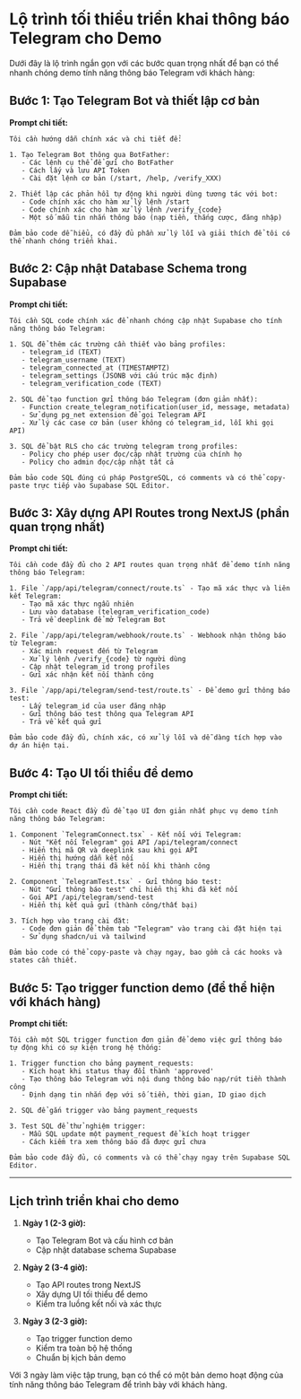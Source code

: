 # Lộ trình tối thiểu triển khai thông báo Telegram cho Demo

Dưới đây là lộ trình ngắn gọn với các bước quan trọng nhất để bạn có thể nhanh chóng demo tính năng thông báo Telegram với khách hàng:

## Bước 1: Tạo Telegram Bot và thiết lập cơ bản

**Prompt chi tiết:**
```
Tôi cần hướng dẫn chính xác và chi tiết để:

1. Tạo Telegram Bot thông qua BotFather:
   - Các lệnh cụ thể để gửi cho BotFather
   - Cách lấy và lưu API Token
   - Cài đặt lệnh cơ bản (/start, /help, /verify_XXX)

2. Thiết lập các phản hồi tự động khi người dùng tương tác với bot:
   - Code chính xác cho hàm xử lý lệnh /start
   - Code chính xác cho hàm xử lý lệnh /verify_{code}
   - Một số mẫu tin nhắn thông báo (nạp tiền, thắng cược, đăng nhập)

Đảm bảo code dễ hiểu, có đầy đủ phần xử lý lỗi và giải thích để tôi có thể nhanh chóng triển khai.
```

## Bước 2: Cập nhật Database Schema trong Supabase

**Prompt chi tiết:**
```
Tôi cần SQL code chính xác để nhanh chóng cập nhật Supabase cho tính năng thông báo Telegram:

1. SQL để thêm các trường cần thiết vào bảng profiles:
   - telegram_id (TEXT)
   - telegram_username (TEXT)
   - telegram_connected_at (TIMESTAMPTZ)
   - telegram_settings (JSONB với cấu trúc mặc định)
   - telegram_verification_code (TEXT)

2. SQL để tạo function gửi thông báo Telegram (đơn giản nhất):
   - Function create_telegram_notification(user_id, message, metadata)
   - Sử dụng pg_net extension để gọi Telegram API
   - Xử lý các case cơ bản (user không có telegram_id, lỗi khi gọi API)

3. SQL để bật RLS cho các trường telegram trong profiles:
   - Policy cho phép user đọc/cập nhật trường của chính họ
   - Policy cho admin đọc/cập nhật tất cả

Đảm bảo code SQL đúng cú pháp PostgreSQL, có comments và có thể copy-paste trực tiếp vào Supabase SQL Editor.
```

## Bước 3: Xây dựng API Routes trong NextJS (phần quan trọng nhất)

**Prompt chi tiết:**
```
Tôi cần code đầy đủ cho 2 API routes quan trọng nhất để demo tính năng thông báo Telegram:

1. File `/app/api/telegram/connect/route.ts` - Tạo mã xác thực và liên kết Telegram:
   - Tạo mã xác thực ngẫu nhiên
   - Lưu vào database (telegram_verification_code)
   - Trả về deeplink để mở Telegram Bot

2. File `/app/api/telegram/webhook/route.ts` - Webhook nhận thông báo từ Telegram:
   - Xác minh request đến từ Telegram
   - Xử lý lệnh /verify_{code} từ người dùng
   - Cập nhật telegram_id trong profiles
   - Gửi xác nhận kết nối thành công

3. File `/app/api/telegram/send-test/route.ts` - Để demo gửi thông báo test:
   - Lấy telegram_id của user đăng nhập
   - Gửi thông báo test thông qua Telegram API
   - Trả về kết quả gửi

Đảm bảo code đầy đủ, chính xác, có xử lý lỗi và dễ dàng tích hợp vào dự án hiện tại.
```

## Bước 4: Tạo UI tối thiểu để demo

**Prompt chi tiết:**
```
Tôi cần code React đầy đủ để tạo UI đơn giản nhất phục vụ demo tính năng thông báo Telegram:

1. Component `TelegramConnect.tsx` - Kết nối với Telegram:
   - Nút "Kết nối Telegram" gọi API /api/telegram/connect
   - Hiển thị mã QR và deeplink sau khi gọi API
   - Hiển thị hướng dẫn kết nối
   - Hiển thị trạng thái đã kết nối khi thành công

2. Component `TelegramTest.tsx` - Gửi thông báo test:
   - Nút "Gửi thông báo test" chỉ hiển thị khi đã kết nối
   - Gọi API /api/telegram/send-test
   - Hiển thị kết quả gửi (thành công/thất bại)

3. Tích hợp vào trang cài đặt:
   - Code đơn giản để thêm tab "Telegram" vào trang cài đặt hiện tại
   - Sử dụng shadcn/ui và tailwind

Đảm bảo code có thể copy-paste và chạy ngay, bao gồm cả các hooks và states cần thiết.
```

## Bước 5: Tạo trigger function demo (để thể hiện với khách hàng)

**Prompt chi tiết:**
```
Tôi cần một SQL trigger function đơn giản để demo việc gửi thông báo tự động khi có sự kiện trong hệ thống:

1. Trigger function cho bảng payment_requests:
   - Kích hoạt khi status thay đổi thành 'approved'
   - Tạo thông báo Telegram với nội dung thông báo nạp/rút tiền thành công
   - Định dạng tin nhắn đẹp với số tiền, thời gian, ID giao dịch

2. SQL để gắn trigger vào bảng payment_requests

3. Test SQL để thử nghiệm trigger:
   - Mẫu SQL update một payment_request để kích hoạt trigger
   - Cách kiểm tra xem thông báo đã được gửi chưa

Đảm bảo code đầy đủ, có comments và có thể chạy ngay trên Supabase SQL Editor.
```

---

## Lịch trình triển khai cho demo

1. **Ngày 1 (2-3 giờ):**
   - Tạo Telegram Bot và cấu hình cơ bản
   - Cập nhật database schema Supabase

2. **Ngày 2 (3-4 giờ):**
   - Tạo API routes trong NextJS
   - Xây dựng UI tối thiểu để demo
   - Kiểm tra luồng kết nối và xác thực

3. **Ngày 3 (2-3 giờ):**
   - Tạo trigger function demo
   - Kiểm tra toàn bộ hệ thống
   - Chuẩn bị kịch bản demo

Với 3 ngày làm việc tập trung, bạn có thể có một bản demo hoạt động của tính năng thông báo Telegram để trình bày với khách hàng.